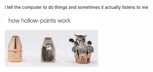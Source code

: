 i tell the computer to do things and sometimes it actually listens to me
<!--START_SECTION:update_image-->
<img src=https://raw.githubusercontent.com/sneakykestrel/sneakykestrel/main/.github/images/how-hollow-points-work.png height="" width="300" align=left alt=kitty />
<!--END_SECTION:update_image-->

